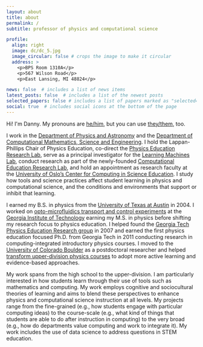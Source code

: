 ```yaml
---
layout: about
title: about
permalink: /
subtitle: professor of physics and computational science

profile:
  align: right
  image: dc/dc_5.jpg
  image_circular: false # crops the image to make it circular
  address: >
    <p>BPS Room 1310A</p>
    <p>567 Wilson Road</p>
    <p>East Lansing, MI 48824</p>

news: false  # includes a list of news items
latest_posts: false  # includes a list of the newest posts
selected_papers: false # includes a list of papers marked as "selected={true}"
social: true  # includes social icons at the bottom of the page
---
```


Hi! I'm Danny. My pronouns are [he/him](https://mypronouns.org]), but you can use [they/them](https://mypronouns.org), too.

I work in the [Department of Physics and Astronomy](https://pa.msu.edu/) and the [Department of Computational Mathematics, Science and Engineering](https://cmse.msu.edu/). I hold the Lappan-Phillips Chair of Physics Education, co-direct the [Physics Education Research Lab](https://perl.natsci.msu.edu/), serve as a principal investigator for the [Learning Machines Lab](https://learningmachineslab.github.io/), conduct research as part of the newly-founded [Computational Education Research Lab](https://msu-cerl.github.io/), and hold an appointment as research faculty at the [University of Oslo’s Center for Computing in Science Education](https://www.mn.uio.no/ccse/english/). I study how tools and science practices affect student learning in physics and computational science, and the conditions and environments that support or inhibit that learning.

I earned my B.S. in physics from the [University of Texas at Austin](https://ph.utexas.edu/) in 2004. I worked on [opto-microfluidics transport and control experiments](https://schatzlab.gatech.edu/) at the [Georgia Institute of Technology](https://physics.gatech.edu/about) earning my M.S. in physics before shifting my research focus to physics education. I helped found the [Georgia Tech Physics Education Research group](https://per.gatech.edu/) in 2007 and earned the first physics education focused Ph.D. from Georgia Tech in 2011 conducting research in computing-integrated introductory physics courses. I moved to the [University of Colorado Boulder](https://www.colorado.edu/per/) as a postdoctoral researcher and helped [transform upper-division physics courses](https://www.colorado.edu/per/resources/course-materials) to adopt more active learning and evidence-based approaches.

My work spans from the high school to the upper-division. I am particularly interested in how students learn through their use of tools such as mathematics and computing. My work employs cognitive and sociocultural theories of learning and aims to blend these perspectives to enhance physics and computational science instruction at all levels. My projects range from the fine-grained (e.g., how students engage with particular computing ideas) to the course-scale (e.g., what kind of things that students are able to do after instruction in computing) to the very broad (e.g., how do departments value computing and work to integrate it). My work includes the use of data science to address questions in STEM education.
